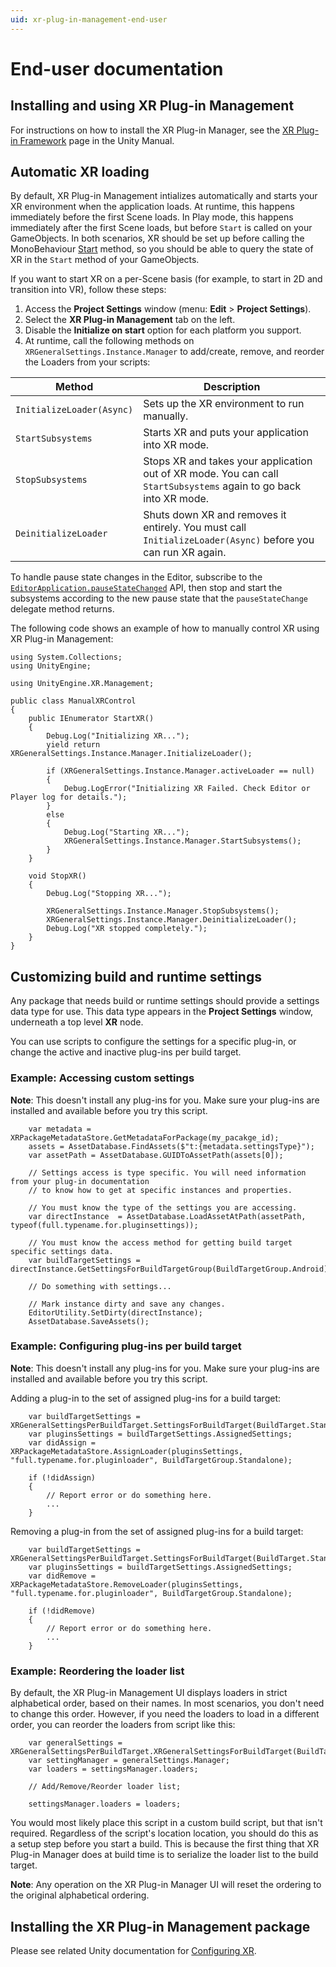 ```yaml
---
uid: xr-plug-in-management-end-user
---
```

# End-user documentation

## Installing and using XR Plug-in Management

For instructions on how to install the XR Plug-in Manager, see the [XR Plug-in Framework](https://docs.unity3d.com/2020.1/Documentation/Manual/XRPluginArchitecture.html) page in the Unity Manual.

## Automatic XR loading

By default, XR Plug-in Management intializes automatically and starts your XR environment when the application loads. At runtime, this happens immediately before the first Scene loads. In Play mode, this happens immediately after the first Scene loads, but before `Start` is called on your GameObjects. In both scenarios, XR should be set up before calling the MonoBehaviour [Start](https://docs.unity3d.com/ScriptReference/MonoBehaviour.Start.html) method, so you should be able to query the state of XR in the `Start` method of your GameObjects.

If you want to start XR on a per-Scene basis (for example, to start in 2D and transition into VR), follow these steps:

1. Access the **Project Settings** window (menu: **Edit** &gt; **Project Settings**).
2. Select the **XR Plug-in Management** tab on the left.
3. Disable the **Initialize on start** option for each platform you support.
4. At runtime, call the following methods on `XRGeneralSettings.Instance.Manager` to add/create, remove, and reorder the Loaders from your scripts:

|Method|Description|
|---|---|
|`InitializeLoader(Async)`|Sets up the XR environment to run manually.|
|`StartSubsystems`|Starts XR and puts your application into XR mode.|
|`StopSubsystems`|Stops XR and takes your application out of XR mode. You can call `StartSubsystems` again to go back into XR mode.|
|`DeinitializeLoader`|Shuts down XR and removes it entirely. You must call `InitializeLoader(Async)` before you can run XR again.|

To handle pause state changes in the Editor, subscribe to the [`EditorApplication.pauseStateChanged`](https://docs.unity3d.com/ScriptReference/EditorApplication-pauseStateChanged.html) API, then stop and start the subsystems according to the new pause state that the `pauseStateChange` delegate method returns.

The following code shows an example of how to manually control XR using XR Plug-in Management:

```
using System.Collections;
using UnityEngine;

using UnityEngine.XR.Management;

public class ManualXRControl
{
    public IEnumerator StartXR()
    {
        Debug.Log("Initializing XR...");
        yield return XRGeneralSettings.Instance.Manager.InitializeLoader();

        if (XRGeneralSettings.Instance.Manager.activeLoader == null)
        {
            Debug.LogError("Initializing XR Failed. Check Editor or Player log for details.");
        }
        else 
        {
            Debug.Log("Starting XR...");
            XRGeneralSettings.Instance.Manager.StartSubsystems();
        }
    }

    void StopXR()
    {
        Debug.Log("Stopping XR...");

        XRGeneralSettings.Instance.Manager.StopSubsystems();
        XRGeneralSettings.Instance.Manager.DeinitializeLoader();
        Debug.Log("XR stopped completely.");
    }
}
```

## Customizing build and runtime settings

Any package that needs build or runtime settings should provide a settings data type for use. This data type appears in the **Project Settings** window, underneath a top level **XR** node.

You can use scripts to configure the settings for a specific plug-in, or change the active and inactive plug-ins per build target.

### Example: Accessing custom settings

**Note**: This doesn't install any plug-ins for you. Make sure your plug-ins are installed and available before you try this script.

```
    var metadata = XRPackageMetadataStore.GetMetadataForPackage(my_pacakge_id);
    assets = AssetDatabase.FindAssets($"t:{metadata.settingsType}");
    var assetPath = AssetDatabase.GUIDToAssetPath(assets[0]);

    // Settings access is type specific. You will need information from your plug-in documentation
    // to know how to get at specific instances and properties.

    // You must know the type of the settings you are accessing.
    var directInstance  = AssetDatabase.LoadAssetAtPath(assetPath, typeof(full.typename.for.pluginsettings));
    
    // You must know the access method for getting build target specific settings data.
    var buildTargetSettings = directInstance.GetSettingsForBuildTargetGroup(BuildTargetGroup.Android);

    // Do something with settings...

    // Mark instance dirty and save any changes.
    EditorUtility.SetDirty(directInstance);
    AssetDatabase.SaveAssets();
```

### Example: Configuring plug-ins per build target

**Note**: This doesn't install any plug-ins for you. Make sure your plug-ins are installed and available before you try this script.

Adding a plug-in to the set of assigned plug-ins for a build target:

```
    var buildTargetSettings = XRGeneralSettingsPerBuildTarget.SettingsForBuildTarget(BuildTarget.Standalone);
    var pluginsSettings = buildTargetSettings.AssignedSettings;
    var didAssign = XRPackageMetadataStore.AssignLoader(pluginsSettings, "full.typename.for.pluginloader", BuildTargetGroup.Standalone);

    if (!didAssign)
    {
        // Report error or do something here.
        ...
    }
```

Removing a plug-in from the set of assigned plug-ins for a build target:

```
    var buildTargetSettings = XRGeneralSettingsPerBuildTarget.SettingsForBuildTarget(BuildTarget.Standalone);
    var pluginsSettings = buildTargetSettings.AssignedSettings;
    var didRemove = XRPackageMetadataStore.RemoveLoader(pluginsSettings, "full.typename.for.pluginloader", BuildTargetGroup.Standalone);

    if (!didRemove)
    {
        // Report error or do something here.
        ...
    }
```

### Example: Reordering the loader list

By default, the XR Plug-in Management UI displays loaders in strict alphabetical order, based on their names. In most scenarios, you don't need to change this order. However, if you need the loaders to load in a different order, you can reorder the loaders from script like this:

```
    var generalSettings = XRGeneralSettingsPerBuildTarget.XRGeneralSettingsForBuildTarget(BuildTarget.Standalone);
    var settingManager = generalSettings.Manager;
    var loaders = settingsManager.loaders;

    // Add/Remove/Reorder loader list;

    settingsManager.loaders = loaders;
```

You would most likely place this script in a custom build script, but that isn't required. Regardless of the script's location location, you should do this as a setup step before you start a build. This is because the first thing that XR Plug-in Manager does at build time is to serialize the loader list to the build target.

**Note**: Any operation on the XR Plug-in Manager UI will reset the ordering to the original alphabetical ordering.

## Installing the XR Plug-in Management package

Please see related Unity documentation for [Configuring XR](https://docs.unity3d.com/Manual/configuring-project-for-xr.html ).
